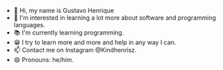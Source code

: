 - 👾 Hi, my name is Gustavo Henrique
- 👀 I'm interested in learning a lot more about software and programming languages.
- 📚 I'm currently learning programming.
- 😁 I try to learn more and more and help in any way I can.
- 📫 Contact me on Instagram @Kindhenrisz.
- 😄 Pronouns: he/him.

<!---
Kindhenrisz/Kindhenrisz is a ✨ special ✨ repository because its `README.md` (this file) appears on your GitHub profile.
You can click the Preview link to take a look at your changes.
--->
